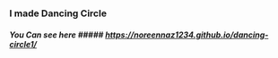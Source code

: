 ### I made Dancing Circle ###
##### You Can see here #####  https://noreennaz1234.github.io/dancing-circle1/
